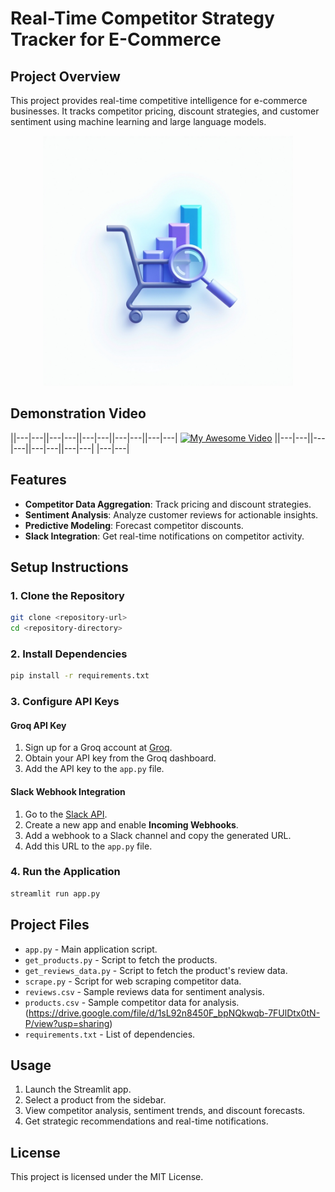 # Real-Time Competitor Strategy Tracker for E-Commerce  

## Project Overview  
This project provides real-time competitive intelligence for e-commerce businesses. It tracks competitor pricing, discount strategies, and customer sentiment using machine learning and large language models.  
<div align="center">
  <img src="favicon.jpeg" alt="Centered Image" width="400">
</div>

## Demonstration Video
||---|---||---|---||---|---||---|---||---|---| <a href="https://youtu.be/watch?v=C1RlDA-2-mY"><img src="http://img.youtube.com/vi/C1RlDA-2-mY/0.jpg" alt="My Awesome Video"></a> ||---|---||---|---||---|---||---|---|
|---|---|

## Features  
- **Competitor Data Aggregation**: Track pricing and discount strategies.  
- **Sentiment Analysis**: Analyze customer reviews for actionable insights.  
- **Predictive Modeling**: Forecast competitor discounts.  
- **Slack Integration**: Get real-time notifications on competitor activity.  

## Setup Instructions  

### 1. Clone the Repository  
```sh  
git clone <repository-url>  
cd <repository-directory>  
```

### 2. Install Dependencies  
```sh  
pip install -r requirements.txt  
```

### 3. Configure API Keys  

#### Groq API Key  
1. Sign up for a Groq account at [Groq](https://groq.com).  
2. Obtain your API key from the Groq dashboard.  
3. Add the API key to the `app.py` file.  

#### Slack Webhook Integration  
1. Go to the [Slack API](https://api.slack.com).  
2. Create a new app and enable **Incoming Webhooks**.  
3. Add a webhook to a Slack channel and copy the generated URL.  
4. Add this URL to the `app.py` file.  

### 4. Run the Application  
```sh  
streamlit run app.py  
```

## Project Files  
- `app.py` - Main application script.
- `get_products.py` - Script to fetch the products.
- `get_reviews_data.py` - Script to fetch the product's review data.
- `scrape.py` - Script for web scraping competitor data.  
- `reviews.csv` - Sample reviews data for sentiment analysis.  
- `products.csv` - Sample competitor data for analysis. (https://drive.google.com/file/d/1sL92n8450F_bpNQkwqb-7FUlDtx0tN-P/view?usp=sharing)
- `requirements.txt` - List of dependencies.  

## Usage  
1. Launch the Streamlit app.  
2. Select a product from the sidebar.  
3. View competitor analysis, sentiment trends, and discount forecasts.  
4. Get strategic recommendations and real-time notifications.  

## License  
This project is licensed under the MIT License.
